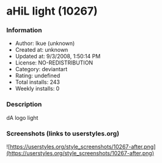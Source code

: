 # aHiL light (10267)

### Information
- Author: Ikue (unknown)
- Created at: unknown
- Updated at: 9/3/2008, 1:50:14 PM
- License: NO-REDISTRIBUTION
- Category: deviantart
- Rating: undefined
- Total installs: 243
- Weekly installs: 0


### Description
dA logo light


### Screenshots (links to userstyles.org)
![https://userstyles.org/style_screenshots/10267-after.png](https://userstyles.org/style_screenshots/10267-after.png)


